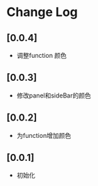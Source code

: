 # Change Log

## [0.0.4]

- 调整function 颜色

## [0.0.3]

- 修改panel和sideBar的颜色

## [0.0.2]

- 为function增加颜色

## [0.0.1]

- 初始化
